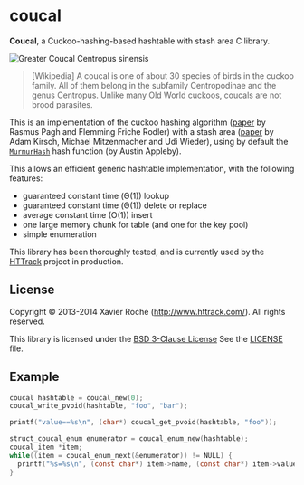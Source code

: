 coucal
======

**Coucal**, a Cuckoo-hashing-based hashtable with stash area C library.

![Greater Coucal Centropus sinensis](http://upload.wikimedia.org/wikipedia/commons/thumb/8/8d/Greater_Coucal_%28Centropus_sinensis%29_in_Hyderabad_W_IMG_8962.jpg/250px-Greater_Coucal_%28Centropus_sinensis%29_in_Hyderabad_W_IMG_8962.jpg "Centropus sinensis")

> [Wikipedia] A coucal is one of about 30 species of birds in the cuckoo family. All of them belong in the subfamily Centropodinae and the genus Centropus. Unlike many Old World cuckoos, coucals are not brood parasites.

This is an implementation of the cuckoo hashing algorithm ([paper](https://web.archive.org/web/20180219194838/www.it-c.dk/people/pagh/papers/cuckoo-jour.pdf) by Rasmus Pagh and Flemming Friche Rodler) with a stash area ([paper](https://web.archive.org/web/20160325171418/research.microsoft.com/pubs/73856/stash-full.9-30.pdf) by Adam Kirsch, Michael Mitzenmacher and Udi Wieder), using by default the [`MurmurHash`](http://en.wikipedia.org/wiki/MurmurHash) hash function (by Austin Appleby).

This allows an efficient generic hashtable implementation, with the following features:
* guaranteed constant time (Θ(1)) lookup
* guaranteed constant time (Θ(1)) delete or replace
* average constant time (O(1)) insert
* one large memory chunk for table (and one for the key pool)
* simple enumeration

This library has been thoroughly tested, and is currently used by the [HTTrack](http://www.httrack.com/) project in production.

## License

Copyright © 2013-2014 Xavier Roche (http://www.httrack.com/).
All rights reserved.

This library is licensed under the [BSD 3-Clause License](http://opensource.org/licenses/BSD-3-Clause)
See the [LICENSE](LICENSE) file.

## Example

```c
coucal hashtable = coucal_new(0);
coucal_write_pvoid(hashtable, "foo", "bar");

printf("value==%s\n", (char*) coucal_get_pvoid(hashtable, "foo"));

struct_coucal_enum enumerator = coucal_enum_new(hashtable);
coucal_item *item;
while((item = coucal_enum_next(&enumerator)) != NULL) {
  printf("%s=%s\n", (const char*) item->name, (const char*) item->value.ptr);
}
```
